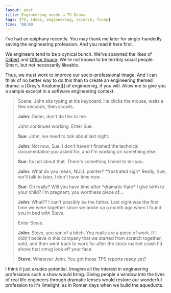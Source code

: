 ```yaml
---
layout: post
title: Engineering needs a TV Drama
tags: [TV, ideas, engineering, science, funny]
time: '09:00'
---
```


I've had an epiphany recently.  You may thank me later for single-handedly saving the engineering profession.  And you read it here first.

We engineers tend to be a cynical bunch.  We've spawned the likes of [Dilbert][] and [Office Space][].  We're not known to be terribly social people.  Smart, but not necessarily likeable.

[Dilbert]:http://www.dilbert.com/
[Office Space]:http://www.imdb.com/title/tt0151804/

Thus, we must work to improve our socio-professional image.  And I can think of no better way to do this than to create an engineering themed drama: a [Grey's Anatomy][] of engineering, if you will.  Allow me to give you a sample excerpt in a software engineering context.

[Greys Anatomy]:http://en.wikipedia.org/wiki/Grey%27s_Anatomy

<!-- EXTENDED -->

> Scene: John sits typing at his keyboard.  He clicks the mouse, waits a few seconds, then scowls.
>
> __John__: Damn, don't do this to me. 
>
> John continues working.  Enter Sue.
>
> __Sue__: John, we need to talk about last night.
>
> __John__: Not now, Sue.  I don't haven't finished the technical documentation you asked for, and I'm working on something else.
>
> __Sue__: Its not about that.  There's something I need to tell you.
>
> __John__: What do you mean, NULL pointer? \*frustrated sigh\*  Really, Sue, we'll talk to later, I don't have time now.
>
> __Sue__: Oh really?  Will you have time after \*dramatic flare\* I give birth to your child?  I'm pregnant, you worthless piece of...
>
> __John__: What??  I can't possibly be the father.  Last night was the first time we were together since we broke up a month ago when I found you in bed with Steve.
>
> Enter Steve.
>
> __John__: Steve, you son of a bitch.  You really are a piece of work.  If I didn't believe in this company that we started from scratch together, sold, and then went back to work for after the stock market crash I'd shove that smug look off your face.
>
> __Steve__: Whatever John.  You got those TPS reports ready yet?

I think it just _exudes_ potential.  Imagine all the interest in engineering professions such a show would bring.  Giving people a window into the lives of real life engineers through dramatic lenses would restore our wonderful profession to it's limelight, as in Roman days when we build the aqueducts.
